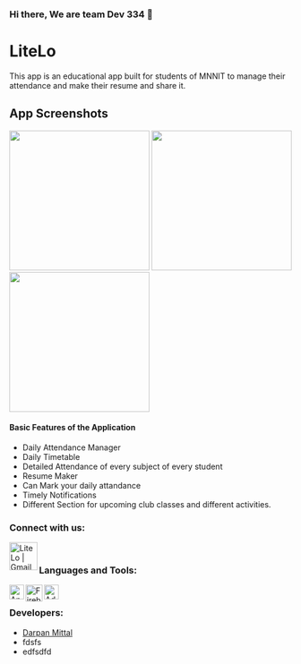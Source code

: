 ### Hi there, We are team Dev 334  👋

# LiteLo
This app is an educational app built for students of MNNIT to manage their attendance and make their resume and share it.

## App Screenshots
<img src="https://user-images.githubusercontent.com/59697798/97751369-33f82e80-1b18-11eb-85f8-006aae54b175.jpg" width="250" heigth="500">            <img src="https://user-images.githubusercontent.com/59697798/97751425-4f633980-1b18-11eb-9f79-a3cc812ffad1.jpg" width="250" heigth="500">           <img src="https://user-images.githubusercontent.com/59697798/97751561-846f8c00-1b18-11eb-8b6c-8ed72f2260a7.jpg" width="250" heigth="500">


#### Basic Features of the Application
- Daily Attendance Manager
- Daily Timetable
- Detailed Attendance of every subject of every student 
- Resume Maker
- Can Mark your daily attandance
- Timely Notifications
- Different Section for upcoming club classes and different activities.


### Connect with us:

[<img align="left" alt="LiteLo | Gmail" width="50px" src="https://www.mailpoet.com/wp-content/uploads/2016/05/gmail-logo-6.png" />][email]
<br />

### Languages and Tools:

<img align="left" alt="Android Studio Code" width="26px" src="https://upload.wikimedia.org/wikipedia/commons/thumb/3/34/Android_Studio_icon.svg/1200px-Android_Studio_icon.svg.png" />
<img align="left" alt="Firebase" width="30px" src="https://cdn4.iconfinder.com/data/icons/google-i-o-2016/512/google_firebase-2-512.png" />
<img align="left" alt="Adobe Xd" width="26px" src="https://th.bing.com/th/id/OIP.RQyL11tOAHuc356gv8HnngAAAA?pid=Api&rs=1" /> 
 <br />


### Developers:

- [Darpan Mittal][darpan]
- fdsfs
- edfsdfd


<br />



[email]: mailto:oneon334@gmail.com
[darpan]: https://github.com/darpan1107

